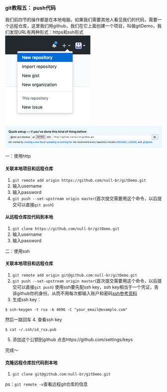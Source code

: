 ### git教程五： push代码
我们前四节的操作都是在本地电脑，如果我们需要其他人看见我们的代码，需要一个远程仓库，这里我们用github，我们在它上面创建一个项目，叫做gitDemo，我们发现URL有两种形式：https和ssh形式
![img](./2.png)
![img](./1.png)

一：使用http
#### 关联本地项目和远程仓库
1. `git remote add origin https://github.com/null-br/gitDemo.git`
2. 输入username
3. 输入password
4. `git push --set-upstream origin master`(首次提交需要用这个命令，以后提交可以直接`git push`)

#### 从远程仓库拉代码到本地
1. `git clone https://github.com/null-br/gitDemo.git`
2. 输入username
3. 输入password

二：使用ssh
#### 关联本地项目和远程仓库
1. `git remote add origin git@github.com:null-br/gitDemo.git`
2. `git push --set-upstream origin master`(首次提交需要用这个命令，以后提交可以直接`git push`)
使用ssh要先配ssh key，ssh key相当于一个凭证，告诉github你的身份。从而不用每次都输入账户和密码[ssh参考资料](https://help.github.com/articles/connecting-to-github-with-ssh/)
3. 生成ssh key：
```Shell
$ ssh-keygen -t rsa -b 4096 -C "your_email@example.com"
```
然后一路回车
4. 查看ssh key
```Shell
$ cat ~/.ssh/id_rsa.pub
```
5. 添加这个公钥到github
点击https://github.com/settings/keys

完成～

#### 克隆远程仓库拉代码到本地
1. `git clone git@github.com:null-br/gitDemo.git`



ps：`git remote -v`查看远程git仓库的信息
